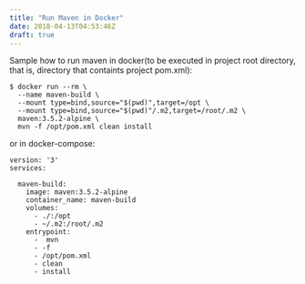 ```yaml
---
title: "Run Maven in Docker"
date: 2018-04-13T04:53:46Z
draft: true
---
```

Sample how to run maven in docker(to be executed in project root directory, that is, directory that containts project pom.xml):

```
$ docker run --rm \
  --name maven-build \
  --mount type=bind,source="$(pwd)",target=/opt \
  --mount type=bind,source="$(pwd)"/.m2,target=/root/.m2 \
  maven:3.5.2-alpine \
  mvn -f /opt/pom.xml clean install
```

or in docker-compose:
```
version: '3'
services:

  maven-build:
    image: maven:3.5.2-alpine
    container_name: maven-build
    volumes:
      - ./:/opt
      - ~/.m2:/root/.m2
    entrypoint:
      -  mvn
      - -f
      - /opt/pom.xml
      - clean
      - install

```
